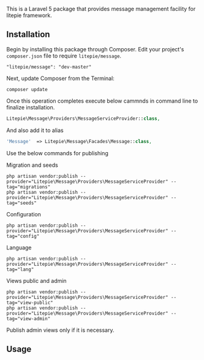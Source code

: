 This is a Laravel 5 package that provides message management facility for litepie framework.

## Installation

Begin by installing this package through Composer. Edit your project's `composer.json` file to require `litepie/message`.

    "litepie/message": "dev-master"

Next, update Composer from the Terminal:

    composer update

Once this operation completes execute below cammnds in command line to finalize installation.

```php
Litepie\Message\Providers\MessageServiceProvider::class,

```

And also add it to alias

```php
'Message'  => Litepie\Message\Facades\Message::class,
```

Use the below commands for publishing

Migration and seeds

    php artisan vendor:publish --provider="Litepie\Message\Providers\MessageServiceProvider" --tag="migrations"
    php artisan vendor:publish --provider="Litepie\Message\Providers\MessageServiceProvider" --tag="seeds"

Configuration

    php artisan vendor:publish --provider="Litepie\Message\Providers\MessageServiceProvider" --tag="config"

Language

    php artisan vendor:publish --provider="Litepie\Message\Providers\MessageServiceProvider" --tag="lang"

Views public and admin

    php artisan vendor:publish --provider="Litepie\Message\Providers\MessageServiceProvider" --tag="view-public"
    php artisan vendor:publish --provider="Litepie\Message\Providers\MessageServiceProvider" --tag="view-admin"

Publish admin views only if it is necessary.

## Usage


